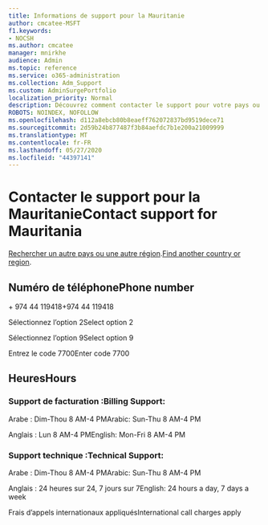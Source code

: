 ```yaml
---
title: Informations de support pour la Mauritanie
author: cmcatee-MSFT
f1.keywords:
- NOCSH
ms.author: cmcatee
manager: mnirkhe
audience: Admin
ms.topic: reference
ms.service: o365-administration
ms.collection: Adm_Support
ms.custom: AdminSurgePortfolio
localization_priority: Normal
description: Découvrez comment contacter le support pour votre pays ou région.
ROBOTS: NOINDEX, NOFOLLOW
ms.openlocfilehash: d112a8ebcb80b8eaeff762072837bd9519dece71
ms.sourcegitcommit: 2d59b24b877487f3b84aefdc7b1e200a21009999
ms.translationtype: MT
ms.contentlocale: fr-FR
ms.lasthandoff: 05/27/2020
ms.locfileid: "44397141"
---
```

# <a name="contact-support-for-mauritania"></a><span data-ttu-id="cdca1-103">Contacter le support pour la Mauritanie</span><span class="sxs-lookup"><span data-stu-id="cdca1-103">Contact support for Mauritania</span></span>

<span data-ttu-id="cdca1-104">[Rechercher un autre pays ou une autre région](../contact-support-for-business-products.md).</span><span class="sxs-lookup"><span data-stu-id="cdca1-104">[Find another country or region](../contact-support-for-business-products.md).</span></span>

## <a name="phone-number"></a><span data-ttu-id="cdca1-105">Numéro de téléphone</span><span class="sxs-lookup"><span data-stu-id="cdca1-105">Phone number</span></span>
<span data-ttu-id="cdca1-106">+ 974 44 119418</span><span class="sxs-lookup"><span data-stu-id="cdca1-106">+974 44 119418</span></span>

<span data-ttu-id="cdca1-107">Sélectionnez l’option 2</span><span class="sxs-lookup"><span data-stu-id="cdca1-107">Select option 2</span></span>

<span data-ttu-id="cdca1-108">Sélectionnez l’option 9</span><span class="sxs-lookup"><span data-stu-id="cdca1-108">Select option 9</span></span>

<span data-ttu-id="cdca1-109">Entrez le code 7700</span><span class="sxs-lookup"><span data-stu-id="cdca1-109">Enter code 7700</span></span>

## <a name="hours"></a><span data-ttu-id="cdca1-110">Heures</span><span class="sxs-lookup"><span data-stu-id="cdca1-110">Hours</span></span>
### <a name="billing-support"></a><span data-ttu-id="cdca1-111">Support de facturation :</span><span class="sxs-lookup"><span data-stu-id="cdca1-111">Billing Support:</span></span>

<span data-ttu-id="cdca1-112">Arabe : Dim-Thou 8 AM-4 PM</span><span class="sxs-lookup"><span data-stu-id="cdca1-112">Arabic: Sun-Thu 8 AM-4 PM</span></span>

<span data-ttu-id="cdca1-113">Anglais : Lun 8 AM-4 PM</span><span class="sxs-lookup"><span data-stu-id="cdca1-113">English: Mon-Fri 8 AM-4 PM</span></span>

### <a name="technical-support"></a><span data-ttu-id="cdca1-114">Support technique :</span><span class="sxs-lookup"><span data-stu-id="cdca1-114">Technical Support:</span></span>

<span data-ttu-id="cdca1-115">Arabe : Dim-Thou 8 AM-4 PM</span><span class="sxs-lookup"><span data-stu-id="cdca1-115">Arabic: Sun-Thu 8 AM-4 PM</span></span>

<span data-ttu-id="cdca1-116">Anglais : 24 heures sur 24, 7 jours sur 7</span><span class="sxs-lookup"><span data-stu-id="cdca1-116">English: 24 hours a day, 7 days a week</span></span>

<span data-ttu-id="cdca1-117">Frais d’appels internationaux appliqués</span><span class="sxs-lookup"><span data-stu-id="cdca1-117">International call charges apply</span></span>
